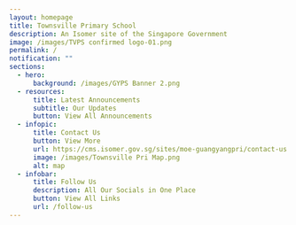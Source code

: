 ```yaml
---
layout: homepage
title: Townsville Primary School
description: An Isomer site of the Singapore Government
image: /images/TVPS confirmed logo-01.png
permalink: /
notification: ""
sections:
  - hero:
      background: /images/GYPS Banner 2.png
  - resources:
      title: Latest Announcements
      subtitle: Our Updates
      button: View All Announcements
  - infopic:
      title: Contact Us
      button: View More
      url: https://cms.isomer.gov.sg/sites/moe-guangyangpri/contact-us
      image: /images/Townsville Pri Map.png
      alt: map
  - infobar:
      title: Follow Us
      description: All Our Socials in One Place
      button: View All Links
      url: /follow-us
---
```


